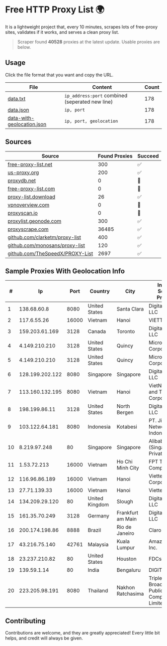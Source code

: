 
# Free HTTP Proxy List 🌍

It is a lightweight project that, every 10 minutes, scrapes lots of free-proxy sites, validates if it works, and serves a clean proxy list.


> Scraper found **40528** proxies at the latest update. Usable proxies are below.

## Usage

Click the file format that you want and copy the URL.


|File|Content|Count|
|----|-------|-----|
|[data.txt](https://raw.githubusercontent.com/themiralay/Proxy-List-World/master/data.txt)|`ip_address:port` combined (seperated new line)|178|
|[data.json](https://raw.githubusercontent.com/themiralay/Proxy-List-World/master/data.json)|`ip, port`|178|
|[data-with-geolocation.json](https://raw.githubusercontent.com/themiralay/Proxy-List-World/master/data-with-geolocation.json)|`ip, port, geolocation`|178|

## Sources

|Source|Found Proxies|Succeed|
|------|-------------|-------|
|[free-proxy-list.net](https://free-proxy-list.net)|300|✅|
|[us-proxy.org](https://www.us-proxy.org)|200|✅|
|[proxydb.net](http://proxydb.net)|0|🚫|
|[free-proxy-list.com](https://free-proxy-list.com/?page=&port=&type%5B%5D=http&type%5B%5D=https&up_time=0&search=Search)|0|🚫|
|[proxy-list.download](https://www.proxy-list.download/HTTP)|26|✅|
|[vpnoverview.com](https://vpnoverview.com/privacy/anonymous-browsing/free-proxy-servers)|0|🚫|
|[proxyscan.io](https://www.proxyscan.io)|0|🚫|
|[proxylist.geonode.com](https://proxylist.geonode.com/api/proxy-list?limit=300&page=1&sort_by=lastChecked&sort_type=desc&protocols=http,https)|300|✅|
|[proxyscrape.com](https://api.proxyscrape.com/v2/?request=displayproxies&protocol=http&timeout=10000&country=all&ssl=all&anonymity=all)|36485|✅|
|[github.com/clarketm/proxy-list](https://raw.githubusercontent.com/clarketm/proxy-list/master/proxy-list-raw.txt)|400|✅|
|[github.com/monosans/proxy-list](https://raw.githubusercontent.com/monosans/proxy-list/main/proxies/http.txt)|120|✅|
|[github.com/TheSpeedX/PROXY-List](https://raw.githubusercontent.com/TheSpeedX/PROXY-List/master/http.txt)|2697|✅|


## Sample Proxies With Geolocation Info

|#|Ip|Port|Country|City|Internet Service Provider|
|-|--|----|-------|----|-------------------------|
|1|138.68.60.8|8080|United States|Santa Clara|DigitalOcean, LLC|
|2|117.6.55.26|16000|Vietnam|Hanoi|VIETTEL|
|3|159.203.61.169|3128|Canada|Toronto|DigitalOcean, LLC|
|4|4.149.210.210|3128|United States|Quincy|Microsoft Corporation|
|5|4.149.210.210|3128|United States|Quincy|Microsoft Corporation|
|6|128.199.202.122|8080|Singapore|Singapore|DigitalOcean, LLC|
|7|113.160.132.195|8080|Vietnam|Hanoi|VietNam Post and Telecom Corporation|
|8|198.199.86.11|3128|United States|North Bergen|DigitalOcean, LLC|
|9|103.122.64.181|8080|Indonesia|Kotabesi|PT. Jinom Network Indonesia|
|10|8.219.97.248|80|Singapore|Singapore|Alibaba Cloud (Singapore) Private Limited|
|11|1.53.72.213|16000|Vietnam|Ho Chi Minh City|FPT Telecom Company|
|12|116.96.86.189|16000|Vietnam|Hanoi|Viettel Corporation|
|13|27.71.139.33|16000|Vietnam|Hanoi|Viettel Group|
|14|134.209.29.120|80|United Kingdom|Slough|DigitalOcean, LLC|
|15|161.35.70.249|3128|Germany|Frankfurt am Main|DigitalOcean, LLC|
|16|200.174.198.86|8888|Brazil|Rio de Janeiro|Claro S.A|
|17|43.216.75.140|42761|Malaysia|Kuala Lumpur|Amazon.com, Inc.|
|18|23.237.210.82|80|United States|Houston|FDCservers.net|
|19|139.59.1.14|80|India|Bengaluru|DIGITALOCEAN|
|20|223.205.98.191|8080|Thailand|Nakhon Ratchasima|Triple T Broadband Public Company Limited|



## Contributing

Contributions are welcome, and they are greatly appreciated! Every
little bit helps, and credit will always be given.

